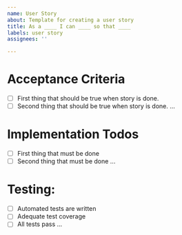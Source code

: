 ```yaml
---
name: User Story
about: Template for creating a user story
title: As a ____ I can ____ so that ____
labels: user story
assignees: ''

---
```


# Acceptance Criteria

- [ ] First thing that should be true when story is done.
- [ ] Second thing that should be true when story is done.
...

# Implementation Todos

- [ ] First thing that must be done 
- [ ] Second thing that must be done 
...

# Testing:

- [ ] Automated tests are written
- [ ] Adequate test coverage
- [ ] All tests pass
...
